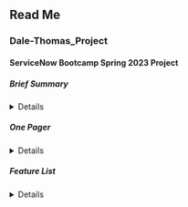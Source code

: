## Read Me

### Dale-Thomas_Project

#### ServiceNow Bootcamp Spring 2023 Project 

##### Brief Summary

<details>
  <br>  
Demi Dale and Ostonya Thomas are collaborating on a unique apologetics platform. With Christianity rapidly declining in the US, the faith is becoming more and more misunderstood by unbelievers. The goal of this project is to create an interface that allows the public to get a glimpse of what it means to be a Christian through answering questions and showing social media posts depicting the lives of Christians today.
</details>

##### One Pager

<details>
  <br>
In 1972 92% of Americans said they were Christian, but it is projected that by 2070 that number will drop to below 50%. Christianity is experiencing a sharp decline and with the multitude of controversial views held by the faith, people are steadily misunderstanding Christianity. Today Christians are perceived as closed-minded, and their lifestyle is widely misconceived. While this may be a time where the numbers are declining for Christianity, this is also a time where the world, especially Gen Z, is exceptionally open-minded. The world would be a much better place if more people understood what Christianity is. To diminish the negative connotations surrounding the faith by showing people who are clueless about the faith what Christianity is about and who a Christian is while inviting them to join the family would be the holy grail.

Ideally, this platform would be hosted by a local church. This platform will be a visually pleasing and easy to use webpage that helps users learn more about Christianity through interacting with media from popular social media platforms, such as memes, music, TikTok’s, etc. Through interacting with these various forms of media which depict Christianity, people should be able to understand it as a way of life rather than a religion or negative character trait.

There are many websites which try to inform the public of the Good News and answers some of the hard questions. Some sites like this are christianityexplored.org, Christianity.org and some other church websites. Our platform differs from most others in that it will allow users a more immersive experience of the kingdom culture and cover a broader scope of uncertainty.

The goal of this project is to inform those with little to no knowledge of Christianity. While Christians may find this content enjoyable, they already have access to most of this media because they are likely already following and subscribed to popular Christian pages and accounts. As a result, most of the traffic, at any given moment, on this platform would be from non-believers or new believers. Thus, one reason this may fail is if non-believers and new believers are completely uninterested in learning about the Christian way of life or are unaware a platform like this exists.
</details>

##### Feature List

<details>
  <br>
Navigation Bar
  
As a user, I want to be able to see some of the different things that this platform has to offer, be able to click an area of interest, and be redirected to the content.
  
Home Page Slideshow 
  
As a user, I want to be able to view media relevant to the organization hosting the website.
  
Lifestyle
  
As a user, I want to be exposed to various modes of social media posts that enlighten me on the Christian lifestyle and be able to interact with the posts to some extent.
  
Music Wall
  
As a user I want to be able to listen to some of the top Christian songs.
  
Hoax or nah?
  
As a user, I want to have access to scientific and historical evidence for Christianity in the form of text as well as videos and hear people’s personal stories.
  
What’s it to me?
  
As a user, I want to know why Christians want me to be a Christian too.
  
What’s next?
  
As a user who is a new believer, I want to know what I should be doing and receive advice and suggestions.
  
Wya?
  
As a user interested in visiting a church, I want to be told which churches/bible study groups are near me and where they are.
  
Common questions
  
As a user with uncertainties, I want to have access to the answers to some of the big questions that cause people to walk away from Christianity.
  
Devotion
  
As a user who is in the faith, I want to have access to a daily devotional messages and sermons.
  
Prayer 
  
As a user, I want to know what prayer is, how to pray and have access to a hotline for prayer.
  
Prayer bin
  
As a user who is experiencing difficulties in life, I want to be able to submit prayer requests for believers to keep me in prayer.
  
Gallery
  
As a user, I want to be able to navigate through a photo gallery with images of nature and bible verses that correlate with them.
  
Click here for a surprise
  
As a user, I want to click a tab and be reminded that Jesus loves me.
  
Did you know?
  
As a user, I want to learn a new cool fact about Christianity or evidence for Christianity every time I click a light bulb icon.
  
The Bible
  
As a user, I want to know what the Bible is, have access to read it and receive recommendations for mobile apps to read the bible.
  
Myths
  
As a user, I want to know if some of the things I believed about Christianity was false.
  
Chat room
  
As a user, I want to be able to engage in a live public chat with people who are Christians or are curious about Christianity.
  
Encouragement
  
As a user, I want to click a button and be redirected to a page filled with encouraging messages in the form of bible verses, videos, and other media.
  
Christian… therapy?
  
As a user, I want to know more about what Christian therapy is and hear what other people’s experiences were with Christian therapists.
  
Demystifying the faith
  
As a user, I want to see an area with most of the general topics discussed on the page (like the labels in the navigation bar) with a few bullet points on what each linked page has.
</details>
